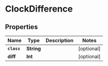 

# ClockDifference


## Properties

Name | Type | Description | Notes
------------ | ------------- | ------------- | -------------
**`class`** | **String** |  |  [optional]
**diff** | **Int** |  |  [optional]



